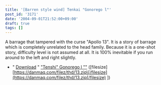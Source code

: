 ```yaml
---
title: '[Barren style wind] Tenkai "Gonorego l"'
post_id: '3171'
date: '2004-09-01T21:52:00+09:00'
draft: true
tags: []
---
```


A barrage that tampered with the curse "Apollo 13". It is a story of barrage which is completely unrelated to the head family. Because it is a one-shot story, difficulty level is not assumed at all. It is 100% inevitable if you run around to the left and right slightly.

*   " [Download](https://danmaq.com/filez/thd/13.zip) " ["Tenshi" Gonorego l ""](https://danmaq.com/filez/thd/13.zip) (\[filesize\] [https://danmaq.com/filez/thd/13.zip\[/filesize](https://danmaq.com/filez/thd/13.zip[/filesize) \])
